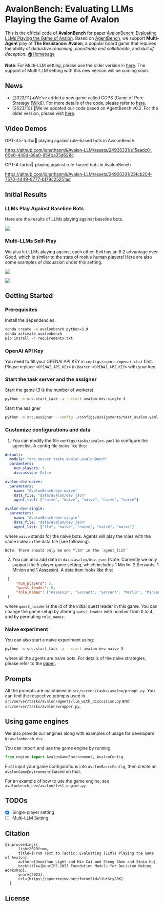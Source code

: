 # AvalonBench: Evaluating LLMs Playing the Game of Avalon

This is the official code of **AvalonBench** for paper [AvalonBench: Evaluating LLMs Playing the Game of Avalon](https://browse.arxiv.org/pdf/2310.05036.pdf). Based on [AgentBench](https://github.com/THUDM/AgentBench), we support **Multi-Agent** play of **The Resistance: Avalon**, a popular board game that requires the ability of *deductive reasoning*, *coordinate and collaborate*, and *skill of deception*. [🏠Homepage](https://avalonbench.github.io)

**Note**: For Multi-LLM setting, please use the older version in [here](https://github.com/jonathanmli/Avalon-LLM/tree/v0.1). The support of Multi-LLM setting with this new version will be coming soon.

## News

- [2023/11] ♠️We've added a new game called GOPS (Game of Pure Strategy [[Wiki](https://en.wikipedia.org/wiki/Goofspiel)]). For more details of the code, please refer to [here](https://github.com/jonathanmli/Avalon-LLM/tree/main/src/server/tasks/GOPS).
- [2023/10] 🤖We've updated our code based on AgentBench v0.2. For the older version, please visit [here](https://github.com/jonathanmli/Avalon-LLM/tree/v0.1).

## Video Demos

GPT-3.5-turbo🤖 playing against rule-based bots in AvalonBench

https://github.com/jonathanmli/Avalon-LLM/assets/24936331/e15eadc0-60e6-448d-88a0-854ba35d628c

GPT-4-turbo🤖 playing against rule-based bots in AvalonBench

https://github.com/jonathanmli/Avalon-LLM/assets/24936331/23fcb204-7570-4449-8777-b179c25251ad




## Initial Results

### LLMs Play Against Baseline Bots

Here are the results of LLMs playing against baseline bots.

![](./assets/sinlge_results.png)


### Multi-LLMs Self-Play

We also let LLMs playing against each other. Evil has an 8:2 advantage over Good, which is similar to the stats of rookie human players! Here are also some examples of discussion under this setting.

![](./assets/discussion1.png)

![](./assets/discussion2.png)

## Getting Started

### Prerequisites

Install the dependencies.

```bash
conda create -n avalonbench python=3.9
conda activate avalonbench
pip install -r requirements.txt
```

### OpenAI API Key

You need to fill your OPENAI API KEY in `configs/agents/openai-chat` first. Please replace `<OPENAI_API_KEY>` in `Bearer <OPENAI_API_KEY>` with your key.

### Start the task server and the assigner

Start the game (3 is the number of workers)
```bash
python -m src.start_task -a --start avalon-dev-single 3
```
Start the assigner
```bash
python -m src.assigner --config ./configs/assignments/test_avalon.yaml
```

### Customize configurations and data

1. You can modify the file `configs/tasks/avalon.yaml` to configure the agent list. A config file looks like this:
```yaml
default:
  module: "src.server.tasks.avalon.AvalonBench"
  parameters:
    num_players: 5
    discussion: False

avalon-dev-naive:
  parameters:
    name: "AvalonBench-dev-naive"
    data_file: "data/avalon/dev.json"
    agent_list: ["naive", "naive", "naive", "naive", "naive"]

avalon-dev-single:
  parameters:
    name: "AvalonBench-dev-single"
    data_file: "data/avalon/dev.json"
    agent_list: ["llm", "naive", "naive", "naive", "naive"]
```
where `naive` stands for the naive bots. Agents will play the roles with the same index in the data file (see following).
```plaintext
Note: There should only be one "llm" in the `agent_list`
```

2. You can also add data in `data/avalon/dev.json` (Note: Currently we only support the 5-player game setting, which includes 1 Merlin, 2 Servants, 1 Minion and 1 Assassin). A data item looks like this:

```json
 {
     "num_players": 5,
     "quest_leader": 0,
     "role_names": ["Assassin", "Servant", "Servant", "Merlin", "Minion"]
 }
```
where `quest_leader` is the id of the initial quest leader in this game. You can change the game setup by altering `quest_leader` with number from 0 to 4, and by permuting `role_names`.

### Naive experiment

You can also start a naive experiment using:
```bash
python -m src.start_task -a --start avalon-dev-naive 3
```
where all the agents are naive bots. For details of the naive strategies, please refer to the [paper](https://arxiv.org/pdf/2310.05036.pdf).

## Prompts

All the prompts are maintained in `src/server/tasks/avalon/prompt.py`. You can find the respective prompts used in `src/server/tasks/avalon/agents/llm_with_discussion.py` and `src/server/tasks/avalon/wrapper.py`.

## Using game engines

We also provide our engines along with examples of usage for developers in `avalonbench_dev`.

You can import and use the game engine by running
```python
from engine import AvalonGameEnvironment, AvalonConfig
```
First input your game configurations into `AvalonBasicConfig`, then create an `AvalonGameEnvironment` based on that.

For an example of how to use the game engine, see `avalonbench_dev/avalon/test_engine.py`

## TODOs
- [x] Single-player setting
- [ ] Multi-LLM Setting

<!-- ## Authors -->

## Citation

```
@inproceedings{
      light2023from,
      title={From Text to Tactic: Evaluating {LLM}s Playing the Game of Avalon},
      author={Jonathan Light and Min Cai and Sheng Shen and Ziniu Hu},
      booktitle={NeurIPS 2023 Foundation Models for Decision Making Workshop},
      year={2023},
      url={https://openreview.net/forum?id=ltUrSryS0K}
  }
```

## License

